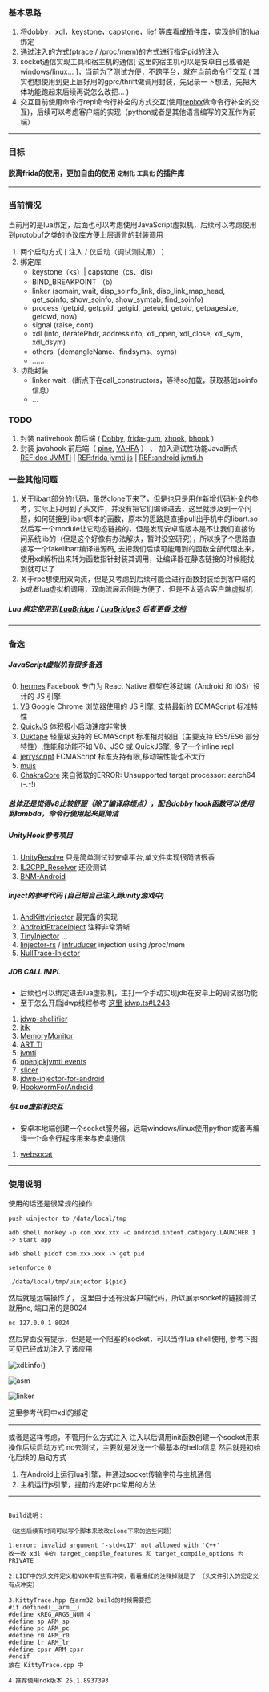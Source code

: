 ### 基本思路

1. 将dobby，xdl，keystone，capstone，lief 等库看成插件库，实现他们的lua绑定
2. 通过注入的方式(ptrace / [/proc/mem](https://github.com/erfur/linjector-rs))的方式进行指定pid的注入
3. socket通信实现工具和宿主机的通信[ 这里的宿主机可以是安卓自己或者是windows/linux... ]，当前为了测试方便，不跨平台，就在当前命令行交互
   ( 其实也想使用到更上层好用的gprc/thrift做调用封装，先记录一下想法，先把大体功能跑起来后续再说怎么改把... )
5. 交互目前使用命令行repl命令行补全的方式交互(使用[replxx](https://github.com/AmokHuginnsson/replxx)做命令行补全的交互)，后续可以考虑客户端的实现（python或者是其他语言编写的交互作为前端）
---
### 目标
#### 脱离frida的使用，更加自由的使用 `定制化` `工具化` 的插件库
---
### 当前情况
当前用的是lua绑定，后面也可以考虑使用JavaScript虚拟机，后续可以考虑使用到protobuf之类的协议库方便上层语言的封装调用
1. 两个启动方式 [ 注入 /  仅启动（调试测试用） ]
2. 绑定库
     - keystone（ks）| capstone（cs、dis）
     - BIND_BREAKPOINT （b）
     - linker (somain, wait, disp_soinfo_link, disp_link_map_head, get_soinfo, show_soinfo, show_symtab, find_soinfo)
     - process (getpid, getppid, getgid, geteuid, getuid, getpagesize, getcwd, now)
     - signal (raise, cont)
     - xdl (info, iteratePhdr, addressInfo, xdl_open, xdl_close, xdl_sym, xdl_dsym)
     - others（demangleName、findsyms、syms）
     - ......
3. 功能封装
     - linker wait （断点下在call_constructors，等待so加载，获取基础soinfo信息）
     - ...

### TODO
1. 封装 nativehook 前后端 ( [Dobby](https://github.com/jmpews/Dobby), [frida-gum](https://github.com/frida/frida-gum), [xhook](https://github.com/iqiyi/xHook), [bhook](https://github.com/bytedance/bhook) )
2. 封装 javahook 前后端（ [pine](https://github.com/canyie/pine), [YAHFA](https://github.com/PAGalaxyLab/YAHFA) ） 、 加入测试性功能Java断点 [REF:doc JVMTI](https://docs.oracle.com/javase/8/docs/platform/jvmti/jvmti.html#fieldWatch) | [REF:frida jvmti.js](https://github.com/frida/frida-java-bridge/blob/a3b0de51451dd38e9dfcbaa1fbc744745bab9579/lib/jvmti.js#L37) | [REF:android jvmti.h](https://cs.android.com/android/platform/superproject/main/+/main:art/openjdkjvmti/include/jvmti.h;l=1018)

### 一些其他问题
1. 关于libart部分的代码，虽然clone下来了，但是也只是用作新增代码补全的参考，实际上只用到了头文件，并没有把它们编译进去，这里就涉及到一个问题，如何链接到libart原本的函数，原本的思路是直接pull出手机中的libart.so 然后写一个module让它动态链接的，但是发现安卓高版本是不让我们直接访问系统lib的（但是这个好像有办法解决，暂时没空研究），所以换了个思路直接写一个fakelibart编译进源码, 去把我们后续可能用到的函数全部代理出来，使用xdl解析出来转为函数指针封装其调用，让编译器在静态链接的时候能找到就可以了
2. 关于rpc想使用双向流，但是又考虑到后续可能会进行函数封装给到客户端的js或者lua虚拟机调用，双向流展示倒是方便了，但是不太适合客户端虚拟机
 
##### Lua 绑定使用到 [LuaBridge](https://github.com/vinniefalco/LuaBridge)  / [LuaBridge3](https://github.com/kunitoki/LuaBridge3) 后者更香 [文档](https://kunitoki.github.io/LuaBridge3/Manual)
---
### 备选

##### JavaScript虚拟机有很多备选
0. [hermes](https://github.com/facebook/hermes) Facebook 专门为 React Native 框架在移动端（Android 和 iOS）设计的 JS 引擎
1. [V8](https://chromium.googlesource.com/v8/v8.git)  Google Chrome 浏览器使用的 JS 引擎, 支持最新的 ECMAScript 标准特性
2. [QuickJS](https://github.com/bellard/quickjs) 体积极小启动速度非常快
3. [Duktape](https://github.com/svaarala/duktape) 轻量级支持的 ECMAScript 标准相对较旧（主要支持 ES5/ES6 部分特性）,性能和功能不如 V8、JSC 或 QuickJS擎, 多了一个inline repl
4. [jerryscript](https://github.com/jerryscript-project/jerryscript) ECMAScript 标准支持有限,移动端性能也不太行
5. [mujs](https://github.com/ccxvii/mujs)
6. [ChakraCore](https://github.com/chakra-core/ChakraCore) 来自微软的ERROR: Unsupported target processor: aarch64 (-.-!)
   
##### 总体还是觉得v8比较舒服（除了编译麻烦点），配合dobby hook函数可以使用到lambda，命令行使用起来更简洁

##### UnityHook参考项目
1. [UnityResolve](https://github.com/issuimo/UnityResolve.hpp)  只是简单测试过安卓平台,单文件实现很简洁很香
2. [IL2CPP_Resolver](https://github.com/sneakyevil/IL2CPP_Resolver)  还没测试
3. [BNM-Android](https://github.com/ByNameModding/BNM-Android)

##### Inject的参考代码 (自己把自己注入到unity游戏中)
1. [AndKittyInjector](https://github.com/MJx0/AndKittyInjector) 最完备的实现
2. [AndroidPtraceInject](https://github.com/SsageParuders/AndroidPtraceInject) 注释非常清晰
3. [TinyInjector](https://github.com/shunix/TinyInjector) ...
4. [linjector-rs](https://github.com/erfur/linjector-rs) / [intruducer](https://github.com/vfsfitvnm/intruducer) injection using /proc/mem
5. [NullTrace-Injector](https://github.com/0NullBit0/NullTrace-Injector)

##### JDB CALL IMPL
- 后续也可以绑定进去lua虚拟机，主打一个手动实现jdb在安卓上的调试器功能
- 至于怎么开启jdwp线程参考 [这里 jdwp.ts#L243](https://github.com/axhlzy/Il2CppHookScripts/blob/79ce8ade596dbc591594bd5e361c7228168fb403/Il2cppHook/agent/plugin/jdwp/jdwp.ts#L243)
1. [jdwp-shellifier](https://github.com/IOActive/jdwp-shellifier)
2. [jtik](https://github.com/chancerly/jtik)
3. [MemoryMonitor](https://github.com/xingfengwxx/MemoryMonitor)
4. [ART TI](https://source.android.google.cn/docs/core/runtime/art-ti?hl=zh-cn)
5. [jvmti](https://docs.oracle.com/javase/7/docs/platform/jvmti/jvmti.html#SpecificationIntro)
6. [openjdkjvmti events](https://cs.android.com/android/platform/superproject/main/+/main:art/openjdkjvmti/events.h;l=58)
7. [slicer](https://cs.android.com/android/platform/superproject/main/+/main:tools/dexter/slicer/)
8. [jdwp-injector-for-android](https://github.com/wuyr/jdwp-injector-for-android)
9. [HookwormForAndroid](https://github.com/wuyr/HookwormForAndroid)

##### 与Lua虚拟机交互
- 安卓本地端创建一个socket服务器，远端windows/linux使用python或者再编译一个命令行程序用来与安卓通信
1. [websocat](https://github.com/vi/websocat)

---

### 使用说明
使用的话还是很常规的操作

`
push uinjector to /data/local/tmp
`

`
adb shell monkey -p com.xxx.xxx -c android.intent.category.LAUNCHER 1 -> start app
`

`
adb shell pidof com.xxx.xxx -> get pid
`

`
setenforce 0
`

`
./data/local/tmp/uinjector ${pid}
`

然后就是远端操作了，
这里由于还有没客户端代码，所以展示socket的链接测试就用nc, 端口用的是8024

`
    nc 127.0.0.1 8024
`

然后界面没有提示，但是是一个阻塞的socket，可以当作lua shell使用, 参考下图可见已经成功注入了该应用

![xdl:info()](https://github.com/axhlzy/InjectUtils/blob/main/images/inject_nc_test.png)

![asm](https://github.com/axhlzy/InjectUtils/blob/main/images/asm.png)

![linker](https://github.com/axhlzy/InjectUtils/blob/main/images/linker.png)

这里参考代码中xdl的绑定

---

或者是这样考虑，不管用什么方式注入
注入以后调用init函数创建一个socket用来操作后续启动方式 nc去测试，主要就是发送一个最基本的hello信息
然后就是初始化后续的
启动方式
1. 在Android上运行lua引擎，并通过socket传输字符与主机通信
2. 主机运行js引擎，提前约定好rpc常用的方法

---

```

Build说明：

（这些后续有时间可以写个脚本来改改clone下来的这些问题）

1.error: invalid argument '-std=c17' not allowed with 'C++'
改一改 xdl 中的 target_compile_features 和 target_compile_options 为 PRIVATE

2.LIEF中的头文件定义和NDK中有些有冲突，看着爆红的注释掉就是了 （头文件引入的宏定义有点冲突）

3.KittyTrace.hpp 在arm32 build的时候需要把  
#if defined(__arm__)
#define kREG_ARGS_NUM 4
#define sp ARM_sp
#define pc ARM_pc
#define r0 ARM_r0
#define lr ARM_lr
#define cpsr ARM_cpsr
#endif
放在 KittyTrace.cpp 中

4.推荐使用ndk版本 25.1.8937393

```
